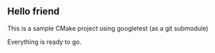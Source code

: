 ## Hello friend

This is a sample CMake project using googletest (as a git submodule)

Everything is ready to go.